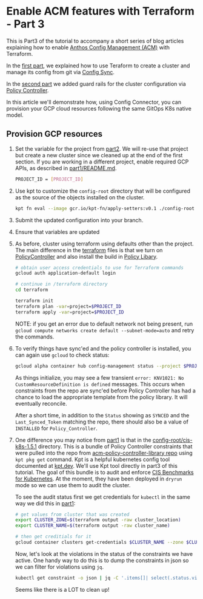 # Enable ACM features with Terraform - Part 3

This is Part3 of the tutorial to accompany a short series of  blog articles explaining how to enable [Anthos Config Management (ACM)](https://cloud.google.com/anthos/config-management) with Terraform.

In the [first part](../acm-terraform-blog-part1), we explained how to use Teraform to create a cluster and manage its config from git via [Config Sync](https://cloud.google.com/anthos-config-management/docs/config-sync-overview).

In the [second part](../acm-terraform-blog-part2) we added guard rails for the cluster configuration via [Policy Controller](https://cloud.google.com/anthos-config-management/docs/concepts/policy-controller).

In this article we'll demonstrate how, using Config Connector, you can provision your GCP cloud resources following the same GitOps K8s native model. 


## Provision GCP resources

1. Set the variable for the project from [part2](../acm-terraform-blog-part2). We will re-use that project but create a new cluster since we cleaned up at the end of the first section. If you are working in a different project, enable required GCP APIs, as described in [part1/README.md](../part1/README.md).

    ```bash
    PROJECT_ID = [PROJECT_ID]
    ```
1. Use kpt to customize the `config-root` directory that will be configured as the source of the objects installed on the cluster.

    ```bash
    kpt fn eval --image gcr.io/kpt-fn/apply-setters:v0.1 ./config-root -- projectId=$PROJECT_ID
    ```
1. Submit the updated configuration into your branch.
1. Ensure that variables are updated 
1. As before, cluster using terraform using defaults other than the project. The main difference in the [terraform](terraform) files is that we turn on [PolicyController](https://cloud.google.com/anthos-config-management/docs/concepts/policy-controller) and also install the build in [Policy Libary](https://cloud.google.com/anthos-config-management/docs/reference/constraint-template-library).

    ```bash
    # obtain user access credentials to use for Terraform commands
    gcloud auth application-default login

    # continue in /terraform directory
    cd terraform

    terraform init
    terraform plan -var=project=$PROJECT_ID
    terraform apply -var=project=$PROJECT_ID
    ```
    NOTE: if you get an error due to default network not being present, run `gcloud compute networks create default --subnet-mode=auto` and retry the commands.

1. To verify things have sync'ed and the policy controller is installed, you can again use `gcloud` to check status:

    ```bash
    gcloud alpha container hub config-management status --project $PROJECT_ID
    ```

    As things initialize, you may see a few transient `error: KNV1021: No CustomResourceDefinition is defined` messages. This occurs when constraints from the repo are sync'ed before Policy Controller has had a chance to load the appropriate template from the policy library. It will eventually reconcile.

    After a short time, in addition to the `Status` showing as `SYNCED` and the `Last_Synced_Token` matching the repo, there should also be a value of `INSTALLED` for `Policy_Controller`.

1. One difference you may notice from [part1](../acm-terraform-blog-part1) is that in the [config-root/cis-k8s-1.5.1](config-root/cis-k8s-1.5.1) directory. This is a bundle of Policy Controller constraints that were pulled into the repo from [acm-policy-controller-library repo](https://github.com/GoogleCloudPlatform/acm-policy-controller-library/tree/master/bundles/cis-k8s-1.5.1) using `kpt pkg get` command. Kpt is a helpful kubernetes config tool documented at [kpt.dev](https://kpt.dev/). We'll use Kpt tool directly in part3 of this tutorial. The goal of this bundle is to audit and enforce [CIS Benchmarks for Kubernetes](https://cloud.google.com/kubernetes-engine/docs/concepts/cis-benchmarks). At the moment, they have been deployed in `dryrun` mode so we can use them to audit the cluster.

    To see the audit status first we get credentials for `kubectl` in the same way we did this in [part1](../acm-terraform-blog-part1):

    ```bash
    # get values from cluster that was created
    export CLUSTER_ZONE=$(terraform output -raw cluster_location)
    export CLUSTER_NAME=$(terraform output -raw cluster_name)

    # then get creditials for it
    gcloud container clusters get-credentials $CLUSTER_NAME --zone $CLUSTER_ZONE --project $PROJECT_ID

    ```

    Now, let's look at the violations in the status of the constraints we have active. One handy way to do this is to dump the constraints in json so we can filter for violations using `jq`.

    ```bash
    kubectl get constraint -o json | jq -C '.items[]| select(.status.violations)| .kind,.status.violations'
    ```

    Seems like there is a LOT to clean up!

